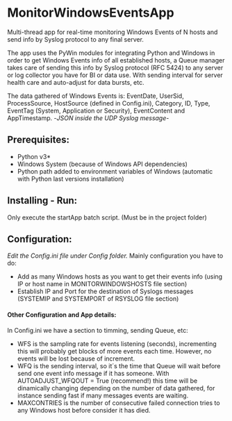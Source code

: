 # MonitorWindowsEventsApp
Multi-thread app for real-time monitoring Windows Events of N hosts and send info by Syslog protocol to any final server.

The app uses the PyWin modules for integrating Python and Windows in order to get Windows Events info of all established hosts, 
a Queue manager takes care of sending this info by Syslog protocol (RFC 5424) to any server or log collector you have for BI or data use. 
With sending interval for server health care and auto-adjust for data bursts, etc.

The data gathered of Windows Events is: EventDate, UserSid, ProcessSource, HostSource (defined in Config.ini), Category, ID, Type, 
EventTag (System, Application or Security), EventContent and AppTimestamp. -*JSON inside the UDP Syslog message*-

## Prerequisites:
- Python v3*
- Windows System (because of Windows API dependencies)
- Python path added to environment variables of Windows (automatic with Python last versions installation) 

## Installing - Run:
Only execute the startApp batch script. (Must be in the project folder)

## Configuration:
*Edit the Config.ini file under Config folder.*
Mainly configuration you have to do:
- Add as many Windows hosts as you want to get their events info (using IP or host name in MONITORWINDOWSHOSTS file section)
- Establish IP and Port for the destination of Syslogs messages (SYSTEMIP and SYSTEMPORT of RSYSLOG file section)

#### Other Configuration and App details:
In Config.ini we have a section to timming, sending Queue, etc:
- WFS is the sampling rate for events listening (seconds), incrementing this will probably get blocks of more events each time. However, 
no events will be lost because of increment.
- WFQ is the sending interval, so it´s the time that Queue will wait before send one event info message if it has someone.
With AUTOADJUST_WFQOUT = True (recommend!) this time will be dinamically changing depending on the number of data gathered, for instance 
sending fast if many messages events are waiting.
- MAXCONTRIES is the number of consecutive failed connection tries to any Windows host before consider it has died.
